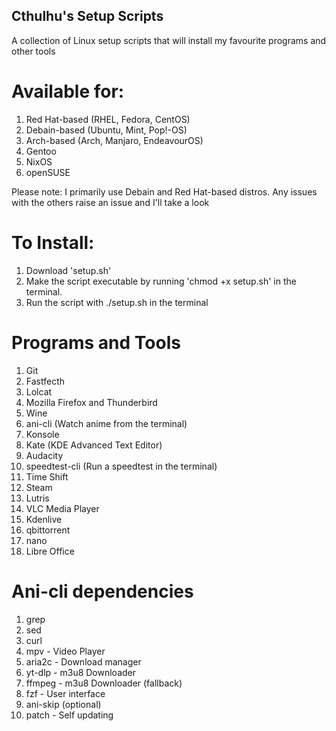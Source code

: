 ## Cthulhu's Setup Scripts
A collection of Linux setup scripts that will install my favourite programs and other tools

# Available for:

1. Red Hat-based (RHEL, Fedora, CentOS)
2. Debain-based  (Ubuntu, Mint, Pop!-OS)
3. Arch-based    (Arch, Manjaro, EndeavourOS)
5. Gentoo
6. NixOS
7. openSUSE

Please note: I primarily use Debain and Red Hat-based distros. Any issues with the others raise an issue and I'll take a look

# To Install: 

1. Download 'setup.sh'
2. Make the script executable by running 'chmod +x setup.sh' in the terminal.
3. Run the script with ./setup.sh in the terminal

# Programs and Tools

1. Git
2. Fastfecth
3. Lolcat
4. Mozilla Firefox and Thunderbird
5. Wine
6. ani-cli (Watch anime from the terminal)
7. Konsole
8. Kate (KDE Advanced Text Editor)
9. Audacity
10. speedtest-cli (Run a speedtest in the terminal)
11. Time Shift
12. Steam
13. Lutris
14. VLC Media Player
15. Kdenlive
16. qbittorrent
17. nano
18. Libre Office

# Ani-cli dependencies

1. grep
2. sed
3. curl
4. mpv - Video Player
5. aria2c - Download manager
6. yt-dlp - m3u8 Downloader
7. ffmpeg - m3u8 Downloader (fallback)
8. fzf - User interface
9. ani-skip (optional)
10. patch - Self updating



